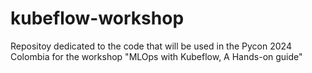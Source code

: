 # kubeflow-workshop
Repositoy dedicated to the code that will be used in the Pycon 2024 Colombia for the workshop "MLOps with Kubeflow, A Hands-on guide"
